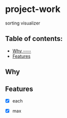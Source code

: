# project-work
sorting visualizer

## Table of contents:

* [Why ----](#Why)
* [Features](#Features)


## Why


## Features

- [x] each
- [x] max


